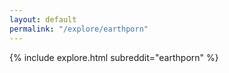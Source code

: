 ```yaml
---
layout: default
permalink: "/explore/earthporn"
---
```


{% include explore.html subreddit="earthporn" %}
